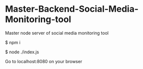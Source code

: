# Master-Backend-Social-Media-Monitoring-tool
Master node server of social media monitoring tool

$ npm i

$ node ./index.js

Go to localhost:8080 on your browser
